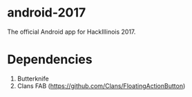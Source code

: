# android-2017

The official Android app for HackIllinois 2017.

# Dependencies

1. Butterknife
2. Clans FAB (https://github.com/Clans/FloatingActionButton)
